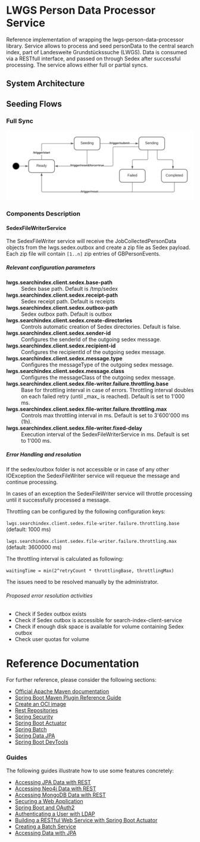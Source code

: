 # LWGS Person Data Processor Service

Reference implementation of wrapping the lwgs-person-data-processor library. Service allows to process and seed
personData to the central search index, part of Landesweite Grundstückssuche (LWGS). Data is consumed via
a RESTfull interface, and passed on through Sedex after successful processing. The service allows either full or 
partial syncs.

## System Architecture


## Seeding Flows

### Full Sync

![Full Sync Seed States](doc/images/full-sync-seed-states.png)


### Components Description

#### SedexFileWriterService

The SedexFileWriter service will receive the JobCollectedPersonData objects from the
lwgs.sedex.outbox and create a zip file as Sedex payload. Each zip file will contain `[1..n]` zip
entries of GBPersonEvents.

##### Relevant configuration parameters

<dl>
    <dt><strong>lwgs.searchindex.client.sedex.base-path</strong></dt>
        <dd>Sedex base path. Default is /tmp/sedex</dd>
    <dt><strong>lwgs.searchindex.client.sedex.receipt-path</strong></dt>
        <dd>Sedex receipt path. Default is receipts</dd>
    <dt><strong>lwgs.searchindex.client.sedex.outbox-path</strong></dt>
        <dd>Sedex outbox path. Default is outbox</dd>
    <dt><strong>lwgs.searchindex.client.sedex.create-directories</strong></dt>
        <dd>Controls automatic creation of Sedex directories. Default is false.</dd>
    <dt><strong>lwgs.searchindex.client.sedex.sender-id</strong></dt>
        <dd>Configures the senderId of the outgoing sedex message.</dd>
    <dt><strong>lwgs.searchindex.client.sedex.recipient-id</strong></dt>
        <dd>Configures the recipientId of the outgoing sedex message.</dd>
    <dt><strong>lwgs.searchindex.client.sedex.message.type</strong></dt>
        <dd>Configures the messageType of the outgoing sedex message.</dd>
    <dt><strong>lwgs.searchindex.client.sedex.message.class</strong></dt>
        <dd>Configures the messageClass of the outgoing sedex message.</dd>
    <dt><strong>lwgs.searchindex.client.sedex.file-writer.failure.throttling.base</strong></dt>
        <dd>Base for throttling interval in case of errors. Throttling interval doubles on each failed retry (until _max_ is reached). Default is set to 1'000 ms.</dd>
    <dt><strong>lwgs.searchindex.client.sedex.file-writer.failure.throttling.max</strong></dt>
        <dd>Controls max throttling interval in ms. Default is set to 3'600'000 ms (1h).</dd>
    <dt><strong>lwgs.searchindex.client.sedex.file-writer.fixed-delay</strong></dt>
        <dd>Execution interval of the SedexFileWriterService in ms. Default is set to 1'000 ms.</dd>
</dl>

##### Error Handling and resolution

If the sedex/outbox folder is not accessible or in case of any other IOException the SedexFileWriter
service will requeue the message and continue processing.

In cases of an exception the SedexFileWriter service will throttle processing until it successfully
processed a message.

Throttling can be configured by the following configuration keys:

`lwgs.searchindex.client.sedex.file-writer.failure.throttling.base` (default: 1000 ms)

`lwgs.searchindex.client.sedex.file-writer.failure.throttling.max` (default: 3600000 ms)

The throttling interval is calculated as following:

`waitingTime = min(2^retryCount * throttlingBase, throttlingMax)`

The issues need to be resolved manually by the administrator.

###### Proposed error resolution activities

- Check if Sedex outbox exists
- Check if Sedex outbox is accessible for search-index-client-service
- Check if enough disk space is available for volume containing Sedex outbox
- Check user quotas for volume

# Reference Documentation

For further reference, please consider the following sections:

* [Official Apache Maven documentation](https://maven.apache.org/guides/index.html)
* [Spring Boot Maven Plugin Reference Guide](https://docs.spring.io/spring-boot/docs/2.4.1/maven-plugin/reference/html/)
* [Create an OCI image](https://docs.spring.io/spring-boot/docs/2.4.1/maven-plugin/reference/html/#build-image)
* [Rest Repositories](https://docs.spring.io/spring-boot/docs/2.4.1/reference/htmlsingle/#howto-use-exposing-spring-data-repositories-rest-endpoint)
* [Spring Security](https://docs.spring.io/spring-boot/docs/2.4.1/reference/htmlsingle/#boot-features-security)
* [Spring Boot Actuator](https://docs.spring.io/spring-boot/docs/2.4.1/reference/htmlsingle/#production-ready)
* [Spring Batch](https://docs.spring.io/spring-boot/docs/2.4.1/reference/htmlsingle/#howto-batch-applications)
* [Spring Data JPA](https://docs.spring.io/spring-boot/docs/2.4.1/reference/htmlsingle/#boot-features-jpa-and-spring-data)
* [Spring Boot DevTools](https://docs.spring.io/spring-boot/docs/2.4.1/reference/htmlsingle/#using-boot-devtools)

### Guides

The following guides illustrate how to use some features concretely:

* [Accessing JPA Data with REST](https://spring.io/guides/gs/accessing-data-rest/)
* [Accessing Neo4j Data with REST](https://spring.io/guides/gs/accessing-neo4j-data-rest/)
* [Accessing MongoDB Data with REST](https://spring.io/guides/gs/accessing-mongodb-data-rest/)
* [Securing a Web Application](https://spring.io/guides/gs/securing-web/)
* [Spring Boot and OAuth2](https://spring.io/guides/tutorials/spring-boot-oauth2/)
* [Authenticating a User with LDAP](https://spring.io/guides/gs/authenticating-ldap/)
* [Building a RESTful Web Service with Spring Boot Actuator](https://spring.io/guides/gs/actuator-service/)
* [Creating a Batch Service](https://spring.io/guides/gs/batch-processing/)
* [Accessing Data with JPA](https://spring.io/guides/gs/accessing-data-jpa/)

